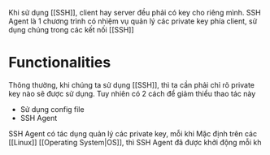 Khi sử dụng [[SSH]], client hay server đều phải có key cho riêng mình. SSH Agent là 1 chương trình có nhiệm vụ quản lý các private key phía client, sử dụng chúng trong các kết nối [[SSH]]

# Functionalities

Thông thường, khi chúng ta sử dụng [[SSH]], thì ta cần phải chỉ rõ private key nào sẽ được sử dụng. Tuy nhiên có 2 cách để giảm thiểu thao tác này
- Sử dụng config file
- SSH Agent

SSH Agent có tác dụng quản lý các private key, mỗi khi 
Mặc định trên các [[Linux]] [[Operating System|OS]], thì SSH Agent đã được khởi động mỗi kh